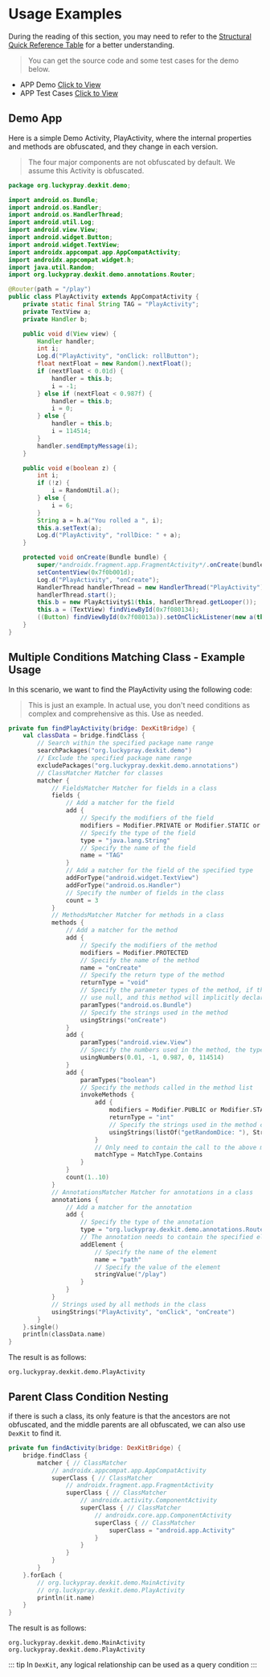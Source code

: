 # Usage Examples

During the reading of this section, you may need to refer to the [Structural Quick Reference Table](./structural-zoom-table) for a better understanding.

> You can get the source code and some test cases for the demo below.

- APP Demo [Click to View](https://github.com/LuckyPray/DexKit/tree/master/demo)
- APP Test Cases [Click to View](https://github.com/LuckyPray/DexKit/blob/master/dexkit/src/test/java/org/luckypray/dexkit/UnitTest.kt)

## Demo App

Here is a simple Demo Activity, PlayActivity, where the internal properties and methods are obfuscated, and they change in each version.

> The four major components are not obfuscated by default. We assume this Activity is obfuscated.


```java
package org.luckypray.dexkit.demo;

import android.os.Bundle;
import android.os.Handler;
import android.os.HandlerThread;
import android.util.Log;
import android.view.View;
import android.widget.Button;
import android.widget.TextView;
import androidx.appcompat.app.AppCompatActivity;
import androidx.appcompat.widget.h;
import java.util.Random;
import org.luckypray.dexkit.demo.annotations.Router;

@Router(path = "/play")
public class PlayActivity extends AppCompatActivity {
    private static final String TAG = "PlayActivity";
    private TextView a;
    private Handler b;

    public void d(View view) {
        Handler handler;
        int i;
        Log.d("PlayActivity", "onClick: rollButton");
        float nextFloat = new Random().nextFloat();
        if (nextFloat < 0.01d) {
            handler = this.b;
            i = -1;
        } else if (nextFloat < 0.987f) {
            handler = this.b;
            i = 0;
        } else {
            handler = this.b;
            i = 114514;
        }
        handler.sendEmptyMessage(i);
    }

    public void e(boolean z) {
        int i;
        if (!z) {
            i = RandomUtil.a();
        } else {
            i = 6;
        }
        String a = h.a("You rolled a ", i);
        this.a.setText(a);
        Log.d("PlayActivity", "rollDice: " + a);
    }

    protected void onCreate(Bundle bundle) {
        super/*androidx.fragment.app.FragmentActivity*/.onCreate(bundle);
        setContentView(0x7f0b001d);
        Log.d("PlayActivity", "onCreate");
        HandlerThread handlerThread = new HandlerThread("PlayActivity");
        handlerThread.start();
        this.b = new PlayActivity$1(this, handlerThread.getLooper());
        this.a = (TextView) findViewById(0x7f080134);
        ((Button) findViewById(0x7f08013a)).setOnClickListener(new a(this));
    }
}
```

## Multiple Conditions Matching Class - Example Usage

In this scenario, we want to find the PlayActivity using the following code:

> This is just an example. In actual use, you don't need conditions as complex and comprehensive 
> as this. Use as needed.

```kotlin
private fun findPlayActivity(bridge: DexKitBridge) {
    val classData = bridge.findClass {
        // Search within the specified package name range
        searchPackages("org.luckypray.dexkit.demo")
        // Exclude the specified package name range
        excludePackages("org.luckypray.dexkit.demo.annotations")
        // ClassMatcher Matcher for classes
        matcher {
            // FieldsMatcher Matcher for fields in a class
            fields {
                // Add a matcher for the field
                add {
                    // Specify the modifiers of the field
                    modifiers = Modifier.PRIVATE or Modifier.STATIC or Modifier.FINAL
                    // Specify the type of the field
                    type = "java.lang.String"
                    // Specify the name of the field
                    name = "TAG"
                }
                // Add a matcher for the field of the specified type
                addForType("android.widget.TextView")
                addForType("android.os.Handler")
                // Specify the number of fields in the class
                count = 3
            }
            // MethodsMatcher Matcher for methods in a class
            methods {
                // Add a matcher for the method
                add {
                    // Specify the modifiers of the method
                    modifiers = Modifier.PROTECTED
                    // Specify the name of the method
                    name = "onCreate"
                    // Specify the return type of the method
                    returnType = "void"
                    // Specify the parameter types of the method, if the parameter types are uncertain,
                    // use null, and this method will implicitly declare the number of parameters
                    paramTypes("android.os.Bundle")
                    // Specify the strings used in the method
                    usingStrings("onCreate")
                }
                add {
                    paramTypes("android.view.View")
                    // Specify the numbers used in the method, the type is Byte, Short, Int, Long, Float, Double
                    usingNumbers(0.01, -1, 0.987, 0, 114514)
                }
                add {
                    paramTypes("boolean")
                    // Specify the methods called in the method list
                    invokeMethods {
                        add {
                            modifiers = Modifier.PUBLIC or Modifier.STATIC
                            returnType = "int"
                            // Specify the strings used in the method called in the method,
                            usingStrings(listOf("getRandomDice: "), StringMatchType.Equals)
                        }
                        // Only need to contain the call to the above method
                        matchType = MatchType.Contains
                    }
                }
                count(1..10)
            }
            // AnnotationsMatcher Matcher for annotations in a class
            annotations {
                // Add a matcher for the annotation
                add {
                    // Specify the type of the annotation
                    type = "org.luckypray.dexkit.demo.annotations.Router"
                    // The annotation needs to contain the specified element
                    addElement {
                        // Specify the name of the element
                        name = "path"
                        // Specify the value of the element
                        stringValue("/play")
                    }
                }
            }
            // Strings used by all methods in the class
            usingStrings("PlayActivity", "onClick", "onCreate")
        }
    }.single()
    println(classData.name)
}
```

The result is as follows:

```text
org.luckypray.dexkit.demo.PlayActivity
```

## Parent Class Condition Nesting

if there is such a class, its only feature is that the ancestors are not obfuscated, 
and the middle parents are all obfuscated, we can also use `DexKit` to find it.

```kotlin
private fun findActivity(bridge: DexKitBridge) {
    bridge.findClass {
        matcher { // ClassMatcher
            // androidx.appcompat.app.AppCompatActivity
            superClass { // ClassMatcher
                // androidx.fragment.app.FragmentActivity
                superClass { // ClassMatcher
                    // androidx.activity.ComponentActivity
                    superClass { // ClassMatcher
                        // androidx.core.app.ComponentActivity
                        superClass { // ClassMatcher
                            superClass = "android.app.Activity"
                        }
                    }
                }
            }
        }
    }.forEach {
        // org.luckypray.dexkit.demo.MainActivity
        // org.luckypray.dexkit.demo.PlayActivity
        println(it.name)
    }
}
```

The result is as follows:

```text
org.luckypray.dexkit.demo.MainActivity
org.luckypray.dexkit.demo.PlayActivity
```

::: tip
In `DexKit`, any logical relationship can be used as a query condition
:::
